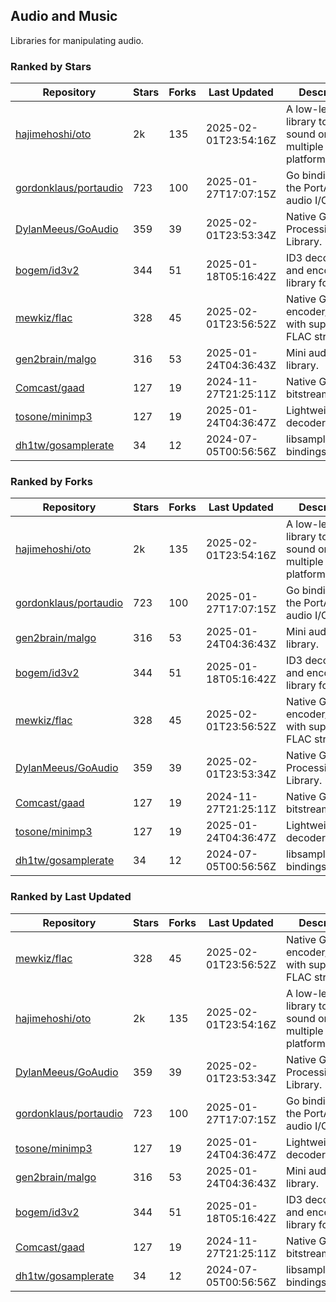 ## Audio and Music

Libraries for manipulating audio.

### Ranked by Stars

| Repository | Stars | Forks | Last Updated | Description | 
|------------|-------|-------|--------------|-------------|
| [hajimehoshi/oto](https://github.com/hajimehoshi/oto) | 2k | 135 | 2025-02-01T23:54:16Z |  A low-level library to play sound on multiple platforms. |
| [gordonklaus/portaudio](https://github.com/gordonklaus/portaudio) | 723 | 100 | 2025-01-27T17:07:15Z |  Go bindings for the PortAudio audio I/O library. |
| [DylanMeeus/GoAudio](https://github.com/DylanMeeus/GoAudio) | 359 | 39 | 2025-02-01T23:53:34Z |  Native Go Audio Processing Library. |
| [bogem/id3v2](https://github.com/bogem/id3v2) | 344 | 51 | 2025-01-18T05:16:42Z |  ID3 decoding and encoding library for Go. |
| [mewkiz/flac](https://github.com/mewkiz/flac) | 328 | 45 | 2025-02-01T23:56:52Z |  Native Go FLAC encoder/decoder with support for FLAC streams. |
| [gen2brain/malgo](https://github.com/gen2brain/malgo) | 316 | 53 | 2025-01-24T04:36:43Z |  Mini audio library. |
| [Comcast/gaad](https://github.com/Comcast/gaad) | 127 | 19 | 2024-11-27T21:25:11Z |  Native Go AAC bitstream parser. |
| [tosone/minimp3](https://github.com/tosone/minimp3) | 127 | 19 | 2025-01-24T04:36:47Z |  Lightweight MP3 decoder library. |
| [dh1tw/gosamplerate](https://github.com/dh1tw/gosamplerate) | 34 | 12 | 2024-07-05T00:56:56Z |  libsamplerate bindings for go. |

### Ranked by Forks

| Repository | Stars | Forks | Last Updated | Description | 
|------------|-------|-------|--------------|-------------|
| [hajimehoshi/oto](https://github.com/hajimehoshi/oto) | 2k | 135 | 2025-02-01T23:54:16Z |  A low-level library to play sound on multiple platforms. |
| [gordonklaus/portaudio](https://github.com/gordonklaus/portaudio) | 723 | 100 | 2025-01-27T17:07:15Z |  Go bindings for the PortAudio audio I/O library. |
| [gen2brain/malgo](https://github.com/gen2brain/malgo) | 316 | 53 | 2025-01-24T04:36:43Z |  Mini audio library. |
| [bogem/id3v2](https://github.com/bogem/id3v2) | 344 | 51 | 2025-01-18T05:16:42Z |  ID3 decoding and encoding library for Go. |
| [mewkiz/flac](https://github.com/mewkiz/flac) | 328 | 45 | 2025-02-01T23:56:52Z |  Native Go FLAC encoder/decoder with support for FLAC streams. |
| [DylanMeeus/GoAudio](https://github.com/DylanMeeus/GoAudio) | 359 | 39 | 2025-02-01T23:53:34Z |  Native Go Audio Processing Library. |
| [Comcast/gaad](https://github.com/Comcast/gaad) | 127 | 19 | 2024-11-27T21:25:11Z |  Native Go AAC bitstream parser. |
| [tosone/minimp3](https://github.com/tosone/minimp3) | 127 | 19 | 2025-01-24T04:36:47Z |  Lightweight MP3 decoder library. |
| [dh1tw/gosamplerate](https://github.com/dh1tw/gosamplerate) | 34 | 12 | 2024-07-05T00:56:56Z |  libsamplerate bindings for go. |

### Ranked by Last Updated

| Repository | Stars | Forks | Last Updated | Description | 
|------------|-------|-------|--------------|-------------|
| [mewkiz/flac](https://github.com/mewkiz/flac) | 328 | 45 | 2025-02-01T23:56:52Z |  Native Go FLAC encoder/decoder with support for FLAC streams. |
| [hajimehoshi/oto](https://github.com/hajimehoshi/oto) | 2k | 135 | 2025-02-01T23:54:16Z |  A low-level library to play sound on multiple platforms. |
| [DylanMeeus/GoAudio](https://github.com/DylanMeeus/GoAudio) | 359 | 39 | 2025-02-01T23:53:34Z |  Native Go Audio Processing Library. |
| [gordonklaus/portaudio](https://github.com/gordonklaus/portaudio) | 723 | 100 | 2025-01-27T17:07:15Z |  Go bindings for the PortAudio audio I/O library. |
| [tosone/minimp3](https://github.com/tosone/minimp3) | 127 | 19 | 2025-01-24T04:36:47Z |  Lightweight MP3 decoder library. |
| [gen2brain/malgo](https://github.com/gen2brain/malgo) | 316 | 53 | 2025-01-24T04:36:43Z |  Mini audio library. |
| [bogem/id3v2](https://github.com/bogem/id3v2) | 344 | 51 | 2025-01-18T05:16:42Z |  ID3 decoding and encoding library for Go. |
| [Comcast/gaad](https://github.com/Comcast/gaad) | 127 | 19 | 2024-11-27T21:25:11Z |  Native Go AAC bitstream parser. |
| [dh1tw/gosamplerate](https://github.com/dh1tw/gosamplerate) | 34 | 12 | 2024-07-05T00:56:56Z |  libsamplerate bindings for go. |

